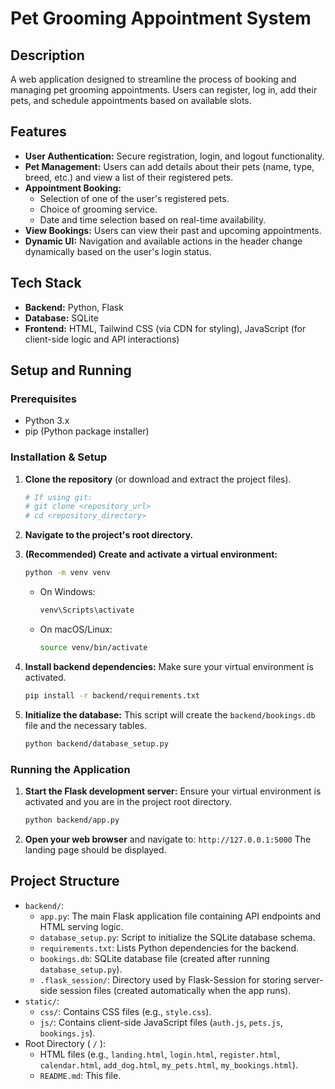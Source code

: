 # Pet Grooming Appointment System

## Description
A web application designed to streamline the process of booking and managing pet grooming appointments. Users can register, log in, add their pets, and schedule appointments based on available slots.

## Features
*   **User Authentication:** Secure registration, login, and logout functionality.
*   **Pet Management:** Users can add details about their pets (name, type, breed, etc.) and view a list of their registered pets.
*   **Appointment Booking:**
    *   Selection of one of the user's registered pets.
    *   Choice of grooming service.
    *   Date and time selection based on real-time availability.
*   **View Bookings:** Users can view their past and upcoming appointments.
*   **Dynamic UI:** Navigation and available actions in the header change dynamically based on the user's login status.

## Tech Stack
*   **Backend:** Python, Flask
*   **Database:** SQLite
*   **Frontend:** HTML, Tailwind CSS (via CDN for styling), JavaScript (for client-side logic and API interactions)

## Setup and Running

### Prerequisites
*   Python 3.x
*   pip (Python package installer)

### Installation & Setup
1.  **Clone the repository** (or download and extract the project files).
    ```bash
    # If using git:
    # git clone <repository_url>
    # cd <repository_directory>
    ```
2.  **Navigate to the project's root directory.**

3.  **(Recommended) Create and activate a virtual environment:**
    ```bash
    python -m venv venv
    ```
    *   On Windows:
        ```bash
        venv\Scripts\activate
        ```
    *   On macOS/Linux:
        ```bash
        source venv/bin/activate
        ```

4.  **Install backend dependencies:**
    Make sure your virtual environment is activated.
    ```bash
    pip install -r backend/requirements.txt
    ```

5.  **Initialize the database:**
    This script will create the `backend/bookings.db` file and the necessary tables.
    ```bash
    python backend/database_setup.py
    ```

### Running the Application
1.  **Start the Flask development server:**
    Ensure your virtual environment is activated and you are in the project root directory.
    ```bash
    python backend/app.py
    ```
2.  **Open your web browser** and navigate to:
    `http://127.0.0.1:5000`
    The landing page should be displayed.

## Project Structure
*   `backend/`:
    *   `app.py`: The main Flask application file containing API endpoints and HTML serving logic.
    *   `database_setup.py`: Script to initialize the SQLite database schema.
    *   `requirements.txt`: Lists Python dependencies for the backend.
    *   `bookings.db`: SQLite database file (created after running `database_setup.py`).
    *   `.flask_session/`: Directory used by Flask-Session for storing server-side session files (created automatically when the app runs).
*   `static/`:
    *   `css/`: Contains CSS files (e.g., `style.css`).
    *   `js/`: Contains client-side JavaScript files (`auth.js`, `pets.js`, `bookings.js`).
*   Root Directory ( `/` ):
    *   HTML files (e.g., `landing.html`, `login.html`, `register.html`, `calendar.html`, `add_dog.html`, `my_pets.html`, `my_bookings.html`).
    *   `README.md`: This file.
